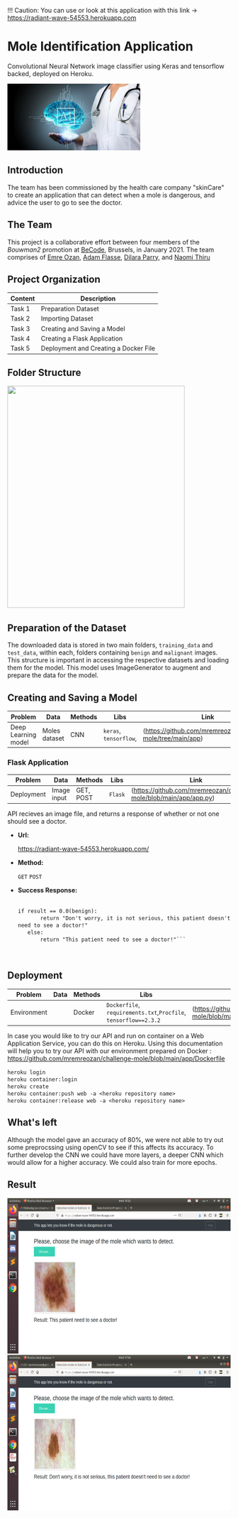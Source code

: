 !!! Caution: You can use or look at this application with this link -> https://radiant-wave-54553.herokuapp.com

# Mole Identification Application

Convolutional Neural Network image classifier using Keras and tensorflow backed, deployed on Heroku.

<img src="assets/ai-care.jpg" width="300" height="150">

## Introduction

The team has been commissioned by the health care company "skinCare" to create an application that can detect when a mole is dangerous, and advice the user to go to see the doctor. 



## The Team
This project is a collaborative effort between four members of the *Bouwman2* promotion at [BeCode](https://github.com/becodeorg), Brussels, in January 2021. The team comprises of [Emre Ozan](https://github.com/mremreozan), [Adam Flasse](https://github.com/adamflasse), [Dilara Parry](https://github.com/trickydaze), and [Naomi Thiru](https://github.com/naomithiru)



## Project Organization

| Content | Description |
|---|---|
| Task 1 | Preparation Dataset |
| Task 2 | Importing Dataset |
| Task 3 | Creating and Saving a Model |
| Task 4 | Creating a Flask Application |
| Task 5 | Deployment and Creating a Docker File |


## Folder Structure

<img src="https://github.com/mremreozan/challenge-mole/blob/main/assets/1.JPG" width="400" height="500">


## Preparation of the Dataset
The downloaded data is stored in two main folders, `training_data` and `test_data`, within each, folders containing `benign` and `malignant` images. This structure is important in accessing the respective datasets and loading them for the model.
This model uses ImageGenerator to augment and prepare the data for the model.


## Creating and Saving a Model

|__Problem__|__Data__|__Methods__|__Libs__|__Link__|
|-|-|-|-|-|
|Deep Learning model|Moles dataset |CNN|`keras`, `tensorflow`,|(https://github.com/mremreozan/challenge-mole/tree/main/app)|




### Flask Application
|__Problem__|__Data__|__Methods__|__Libs__|__Link__|
|-|-|-|-|-|
|Deployment|Image input|GET, POST|`Flask`|(https://github.com/mremreozan/challenge-mole/blob/main/app/app.py)|

API recieves an image file, and returns a response of whether or not one should see a doctor.

* **Url:**
    
    https://radiant-wave-54553.herokuapp.com/

* **Method:**

  `GET` `POST`

* **Success Response:**

    ```
    
    if result == 0.0(benign):
           return "Don't worry, it is not serious, this patient doesn't need to see a doctor!"
       else:
           return "This patient need to see a doctor!"```



## Deployment

|__Problem__|__Data__|__Methods__|__Libs__|__Link__|
|-|-|-|-|-|
|Environment||Docker|`Dockerfile`, `requirements.txt`,`Procfile`, `tensorflow==2.3.2`|(https://github.com/mremreozan/challenge-mole/blob/main/app/Dockerfile)| |


In case you would like to try our API and run on container on a Web Application Service, you can do this on Heroku.
Using this documentation will help you to try our API with our environment prepared on Docker : https://github.com/mremreozan/challenge-mole/blob/main/app/Dockerfile

```
heroku login
heroku container:login
heroku create
heroku container:push web -a <heroku repository name>
heroku container:release web -a <heroku repository name>
```



## What's left
Although the model gave an accuracy of 80%, we were not able to try out some preprocssing using openCV to see if this affects its accuracy.
To further develop the CNN we could have more layers, a deeper CNN which would allow for a higher accuracy. We could also train for more epochs.


## Result

<img src="assets/result1.png" width="600" height="350">
<br>
<img src="assets/result2.png" width="600" height="350">